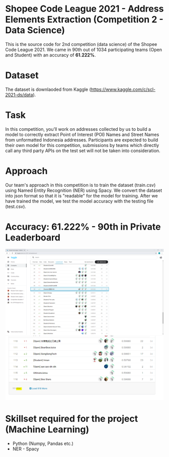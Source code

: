 # Shopee Code League 2021 - Address Elements Extraction (Competition 2 - Data Science)
This is the source code for 2nd competition (data science) of the Shopee Code League 2021. We came in 90th out of 1034 participating teams (Open and Student) with an accuracy of **61.222%**.

# Dataset
The dataset is downlaoded from Kaggle (https://www.kaggle.com/c/scl-2021-ds/data).

# Task
In this competition, you’ll work on addresses collected by us to build a model to correctly extract
Point of Interest (POI) Names and Street Names from unformatted Indonesia addresses.
Participants are expected to build their own model for this competition, submissions by teams
which directly call any third party APIs on the test set will not be taken into consideration.

# Approach
Our team's approach in this competition is to train the dataset (train.csv) using Named Entity Recognition (NER) using Spacy. We convert the dataset into json format so that it is "readable" for the model for training. After we have trained the model, we test the model accuracy with the testing file (test.csv).

# Accuracy: 61.222% - 90th in Private Leaderboard
![Image of Private Leaderboard](https://github.com/victorjongsoon/shopee-code-league-2021-address-elements-extraction/blob/main/images/private-leaderboard.PNG)
![Image of Participating Teams in Private Leaderboard](https://github.com/victorjongsoon/shopee-code-league-2021-address-elements-extraction/blob/main/images/private-leaderboard-total.PNG)

# Skillset required for the project (Machine Learning)
* Python (Numpy, Pandas etc.)
* NER - Spacy

